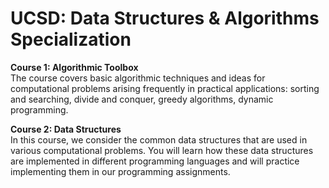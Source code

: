 # UCSD: Data Structures & Algorithms Specialization

**Course 1: Algorithmic Toolbox**  <br />
The course covers basic algorithmic techniques and ideas for computational problems arising frequently in practical applications: sorting and searching, divide and conquer, greedy algorithms, dynamic programming.


**Course 2: Data Structures**  <br />
In this course, we consider the common data structures that are used in various computational problems. You will learn how these data structures are implemented in different programming languages and will practice implementing them in our programming assignments.
